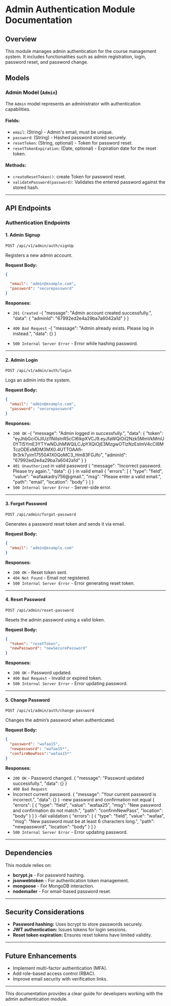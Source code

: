 # Admin Authentication Module Documentation

## Overview
This module manages admin authentication for the course management system. It includes functionalities such as admin registration, login, password reset, and password change.

## Models

### Admin Model (`Admin`)
The `Admin` model represents an administrator with authentication capabilities.

#### Fields:

- `email`: (String) - Admin's email, must be unique.
- `password`: (String) - Hashed password stored securely.
- `resetToken`: (String, optional) - Token for password reset.
- `resetTokenExpiration`: (Date, optional) - Expiration date for the reset token.

#### Methods:
- `createResetToken()`: create Token for password reset.
- `validatePassword(password)`: Validates the entered password against the stored hash.

---

## API Endpoints 

### Authentication Endpoints

#### **1. Admin Signup**
`POST /api/v1/admin/auth/signUp`

Registers a new admin account.

**Request Body:**
```json
{
 
  "email": "admin@example.com",
  "password": "securepassword"
}
```
**Responses:**
- `201 Created` 
-{
    "message": "Admin account created successfully.",
    "data": {
        "adminId": "67992ed2e4a29ba7a6042a1d"
    }
}
- `400 Bad Request`
-{
    "message": "Admin already exists. Please log in instead.",
    "data": {}
}

- `500 Internal Server Error` - Error while hashing password.

---

#### **2. Admin Login**
`POST /api/v1/admin/auth/login`

Logs an admin into the system.

**Request Body:**
```json
{
  "email": "admin@example.com",
  "password": "securepassword"
}
```
**Responses:**
- `200 OK` 
-{
    "message": "Admin logged in successfully.",
    "data": {
        "token": "eyJhbGciOiJIUzI1NiIsInR5cCI6IkpXVCJ9.eyJfaWQiOiI2Nzk5MmVkMmU0YTI5YmE3YTYwNDJhMWQiLCJpYXQiOjE3MzgwOTIzNzEsImV4cCI6MTczODExMDM3MX0.4UTTOAAfi-9r3rk7yim17550A1X0QoMC3_Hm83FGJfo",
        "adminId": "67992ed2e4a29ba7a6042a1d"
    }
}
- `401 Unauthorized` 
in valid password
{
    "message": "Incorrect password. Please try again.",
    "data": {}
}
in valid email
{
    "errors": [
        {
            "type": "field",
            "value": "wafaakadry756@gmail.",
            "msg": "Please enter a valid email.",
            "path": "email",
            "location": "body"
        }
    ]
}
- `500 Internal Server Error` - Server-side error.

---

#### **3. Forgot Password**
`POST /api/admin/forgot-password`

Generates a password reset token and sends it via email.

**Request Body:**
```json
{
  "email": "admin@example.com"
}
```
**Responses:**
- `200 OK` - Reset token sent.
- `404 Not Found` - Email not registered.
- `500 Internal Server Error` - Error generating reset token.

---

#### **4. Reset Password**
`POST /api/admin/reset-password`

Resets the admin password using a valid token.

**Request Body:**
```json
{
  "token": "resetToken",
  "newPassword": "newSecurePassword"
}
```
**Responses:**
- `200 OK` - Password updated.
- `400 Bad Request` - Invalid or expired token.
- `500 Internal Server Error` - Error updating password.

---

#### **5. Change Password**
`POST /api/v1/admin/auth/change-password`

Changes the admin’s password when authenticated.

**Request Body:**
```json
{
  "password": "wafaa15",
  "newpassword": "wafaa15*",
  "confirmNewPass":"wafaa15*"
}
```
**Responses:**
- `200 OK` - Password changed.
{
    "message": "Password updated successfully.",
    "data": {}
}
- `400 Bad Request` 
- Incorrect current password.
{
    "message": "Your current password is incorrect.",
    "data": {}
}
-new password and confirmation not equal
{
    "errors": [
        {
            "type": "field",
            "value": "wafaa25",
            "msg": "New password and confirmation do not match.",
            "path": "confirmNewPass",
            "location": "body"
        }
    ]
}
-fail validation
{
    "errors": [
        {
            "type": "field",
            "value": "wafaa",
            "msg": "New password must be at least 6 characters long.",
            "path": "newpassword",
            "location": "body"
        }
    ]
}
- `500 Internal Server Error` - Error updating password.

---

## Dependencies
This module relies on:
- **bcrypt.js** - For password hashing.
- **jsonwebtoken** - For authentication token management.
- **mongoose** - For MongoDB interaction.
- **nodemailer** - For email-based password reset.

---

## Security Considerations
- **Password hashing:** Uses bcrypt to store passwords securely.
- **JWT authentication:** Issues tokens for login sessions.
- **Reset token expiration:** Ensures reset tokens have limited validity.

---

## Future Enhancements
- Implement multi-factor authentication (MFA).
- Add role-based access control (RBAC).
- Improve email security with verification links.

---

This documentation provides a clear guide for developers working with the admin authentication module. 

